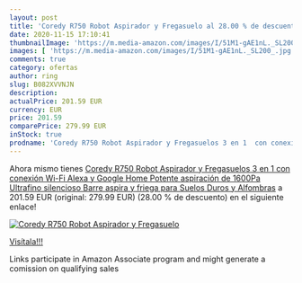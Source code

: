 ```yaml
---
layout: post
title: 'Coredy R750 Robot Aspirador y Fregasuelo al 28.00 % de descuento'
date: 2020-11-15 17:10:41
thumbnailImage: 'https://m.media-amazon.com/images/I/51M1-gAE1nL._SL200_.jpg'
images: [ 'https://m.media-amazon.com/images/I/51M1-gAE1nL._SL200_.jpg' ]
comments: true
category: ofertas
author: ring
slug: B082XVVNJN
description:
actualPrice: 201.59 EUR
currency: EUR
price: 201.59
comparePrice: 279.99 EUR
inStock: true
prodname: 'Coredy R750 Robot Aspirador y Fregasuelos 3 en 1  con conexión Wi-Fi  Alexa y Google Home  Potente aspiración de 1600Pa  Ultrafino  silencioso  Barre  aspira y friega para Suelos Duros y Alfombras'
---
```


Ahora mismo tienes [Coredy R750 Robot Aspirador y Fregasuelos 3 en 1  con conexión Wi-Fi  Alexa y Google Home  Potente aspiración de 1600Pa  Ultrafino  silencioso  Barre  aspira y friega para Suelos Duros y Alfombras](https://www.amazon.es/dp/B082XVVNJN/?tag=tolees-21) a 201.59 EUR (original: 279.99 EUR) (28.00 %  de descuento) en el siguiente enlace!

[![Coredy R750 Robot Aspirador y Fregasuelo](https://m.media-amazon.com/images/I/51M1-gAE1nL._SL200_.jpg)](https://www.amazon.es/dp/B082XVVNJN/?tag=tolees-21)

[Visítala!!!](https://www.amazon.es/dp/B082XVVNJN/?tag=tolees-21)

Links participate in Amazon Associate program and might generate a comission on qualifying sales
